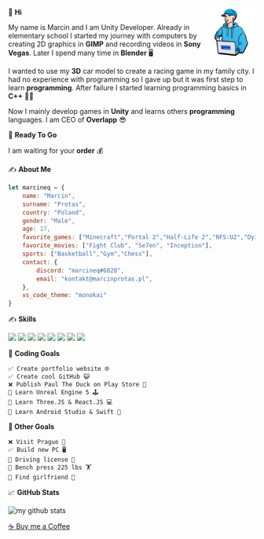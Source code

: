<img align="right" src="https://raw.githubusercontent.com/MarcineQFiverrHosting/portfolio-school-internship/main/img/avatar_t2.png" width="100px"></img>

👋 **Hi**

My name is Marcin and I am Unity Developer. Already in elementary school I started my journey with computers by creating 2D graphics in **GIMP** and recording videos in **Sony Vegas**. Later I spend many time in **Blender** 🖥️

I wanted to use my **3D** car model to create a racing game in my family city. I had no experience with programming so I gave up but it was first step to learn **programming**. After failure I started learning programming basics in **C++** 👨‍💻 

Now I mainly develop games in **Unity** and learns others **programming** languages. I am CEO of **Overlapp** 😎

💼 **Ready To Go**

I am waiting for your **order** 💰

✍️ **About Me**

```javascript
let marcineq = {
    name: "Marcin",
    surname: "Protas",
    country: "Poland",
    gender: "Male",
    age: 17,
    favorite_games: ["Minecraft","Portal 2","Half-Life 2","NFS:U2","Dying Light","Witcher 3","We Were Here"],
    favorite_movies: ["Fight Club", "Se7en", "Inception"],
    sports: ["Basketball","Gym","Chess"],
    contact: {
        discord: "marcineq#6828",
        email: "kontakt@marcinprotas.pl",
    },
    vs_code_theme: "monokai"
}
```

✍️ **Skills**

<p>
<img src="https://img.shields.io/badge/Sharp-141414?style=flat&logo=c#">
<img src="https://img.shields.io/badge/Unity-141414?style=flat&logo=unity">
<img src="https://img.shields.io/badge/Blender-141414?style=flat&logo=blender">
<img src="https://img.shields.io/badge/Photoshop-141414?style=flat&logo=adobe">
<img src="https://img.shields.io/badge/Python-141414?style=flat&logo=python">
<img src="https://img.shields.io/badge/HTML-141414?style=flat&logo=html5">
<img src="https://img.shields.io/badge/CSS-141414?style=flat&logo=css3">
<img src="https://img.shields.io/badge/JavaScript-141414?style=flat&logo=javascript">
</p>
    
🎯 **Coding Goals**

```text
✅ Create portfolio website 🌐
✅ Create cool GitHub 😺
❌ Publish Paul The Duck on Play Store 🦆
🔲 Learn Unreal Engine 5 🕹️
🔲 Learn Three.JS & React.JS 💻
🔲 Learn Android Studio & Swift 📱
```

 **🎯 Other Goals**
 
 ```text
❌ Visit Prague 🏰
✅ Build new PC 🖥️
🔲 Driving license 🚗
🔲 Bench press 225 lbs 🏋
🔲 Find girlfriend 💖
```

📈 **GitHub Stats**

<img style src="https://github-readme-stats.vercel.app/api/?username=marcineqr&show_icons=true&theme=github_dark" alt="my github stats" /></div>

<a href="https://www.buymeacoffee.com/marcineqr">☕ Buy me a Coffee</a>

